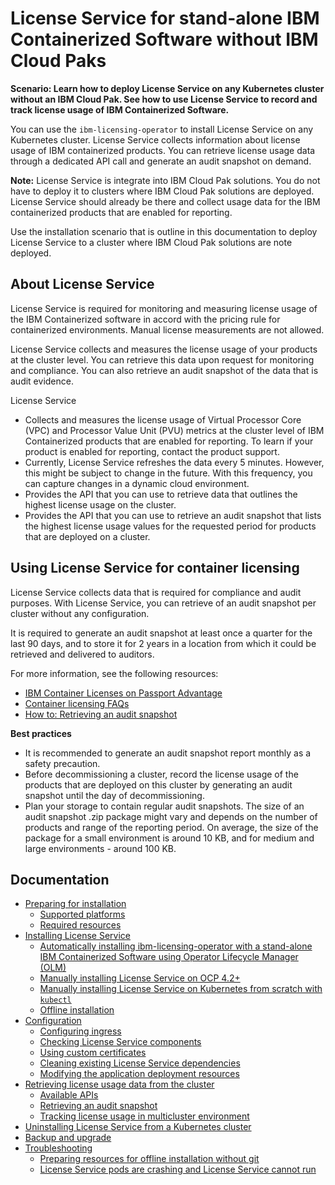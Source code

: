 
# License Service for stand-alone IBM Containerized Software without IBM Cloud Paks

<b>Scenario: Learn how to deploy License Service on any Kubernetes cluster without an IBM Cloud Pak. See how to use License Service to record and track license usage of IBM Containerized Software.</b>

You can use the `ibm-licensing-operator` to install License Service on any Kubernetes cluster. License Service collects information about license usage of IBM containerized products. You can retrieve license usage data through a dedicated API call and generate an audit snapshot on demand.

**Note:** License Service is integrate into IBM Cloud Pak solutions. You do not have to deploy it to clusters where IBM Cloud Pak solutions are deployed. License Service should already be there and collect usage data for the IBM containerized products that are enabled for reporting.

Use the installation scenario that is outline in this documentation to deploy License Service to a cluster where IBM Cloud Pak solutions are note deployed.

## About License Service

License Service is required for monitoring and measuring license usage of the IBM Containerized software in accord with the pricing rule for containerized environments. Manual license measurements are not allowed.

License Service collects and measures the license usage of your products at the cluster level. You can retrieve this data upon request for monitoring and compliance. You can also retrieve an audit snapshot of the data that is audit evidence.

License Service

- Collects and measures the license usage of Virtual Processor Core (VPC) and Processor Value Unit (PVU) metrics at the cluster level of IBM Containerized products that are enabled for reporting. To learn if your product is enabled for reporting, contact the product support.
- Currently, License Service refreshes the data every 5 minutes. However, this might be subject to change in the future. With this frequency, you can capture changes in a dynamic cloud environment.
- Provides the API that you can use to retrieve data that outlines the highest license usage on the cluster.
- Provides the API that you can use to retrieve an audit snapshot that lists the highest license usage values for the requested period for products that are deployed on a cluster.

## Using License Service for container licensing

License Service collects data that is required for compliance and audit purposes. With License Service, you can retrieve of an audit snapshot per cluster without any configuration.

It is required to generate an audit snapshot at least once a quarter for the last 90 days, and to store it for 2 years in a location from which it could be retrieved and delivered to auditors.

For more information, see the following resources: 

- [IBM Container Licenses on Passport Advantage](https://www.ibm.com/software/passportadvantage/containerlicenses.html)
- [Container licensing FAQs](https://www.ibm.com/software/passportadvantage/containerfaqov.html)
- [How to: Retrieving an audit snapshot](https://www.ibm.com/support/knowledgecenter/SSHKN6/license-service/1.x.x/APIs.html#auditSnapshot)

<b>Best practices</b>

- It is recommended to generate an audit snapshot report monthly as a safety precaution.
- Before decommissioning a cluster, record the license usage of the products that are deployed on this cluster by generating an audit snapshot until the day of decommissioning.
- Plan your storage to contain regular audit snapshots. The size of an audit snapshot .zip package might vary and depends on the number of products and range of the reporting period. On average, the size of the package for a small environment is around 10 KB, and for medium and large environments - around 100 KB.

## Documentation

- [Preparing for installation](Content/Preparing_for_installation.md)
  - [Supported platforms](Content/Preparing_for_installation.md#supported-platforms)
  - [Required resources](Content/Preparing_for_installation.md#required-resources)
- [Installing License Service](Content/Installation_scenarios.md)
  - [Automatically installing ibm-licensing-operator with a stand-alone IBM Containerized Software using Operator Lifecycle Manager (OLM)](Content/Automatic_installation.md)
  - [Manually installing License Service on OCP 4.2+](Content/Install_on_OCP.md)
  - [Manually installing License Service on Kubernetes from scratch with `kubectl`](Content/Install_from_scratch.md)
  - [Offline installation](Content/Install_offline.md)
- [Configuration](Content/Configuration.md)
  - [Configuring ingress](Content/Configuration.md#configuring-ingress)
  - [Checking License Service components](Content/Configuration.md#checking-license-service-components)
  - [Using custom certificates](Content/Configuration.md#using-custom-certificates)
  - [Cleaning existing License Service dependencies](Content/Configuration.md#cleaning-existing-license-service-dependencies)
  - [Modifying the application deployment resources](Content/Configuration.md#modifying-the-application-deployment-resources)
- [Retrieving license usage data from the cluster](Content/Retrieving_data.md)
  - [Available APIs](Content/Retrieving_data.md#available-apis)
  - [Retrieving an audit snapshot](https://www.ibm.com/support/knowledgecenter/SSHKN6/license-service/1.x.x/APIs.html#auditSnapshot)
  - [Tracking license usage in multicluster environment](Content/Retrieving_data.md#tracking-license-usage-in-multicluster-environment)
- [Uninstalling License Service from a Kubernetes cluster](Content/Uninstalling.md)
- [Backup and upgrade](Content/Backup_and_upgrade.md)
- [Troubleshooting](Content/Troubleshooting.md)
  - [Preparing resources for offline installation without git](Content/Troubleshooting.md#prepareing-resources-for-offline-installation-without-git)
  - [License Service pods are crashing and License Service cannot run](Content/Troubleshooting.md#license-service-pods-are-crashing-and-license-service-cannot-run)
